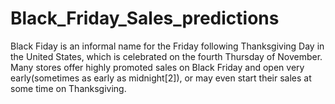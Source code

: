 # Black_Friday_Sales_predictions
Black Fiday is an informal name for the Friday following Thanksgiving Day in the United States, which is celebrated on the fourth Thursday of November. Many stores offer highly promoted sales on Black Friday and open very early(sometimes as early as midnight[2]), or may even start their sales at some time on Thanksgiving.
